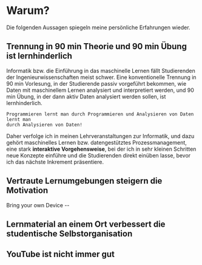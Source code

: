 # Warum?

Die folgenden Aussagen spiegeln meine persönliche Erfahrungen wieder.

## Trennung in 90 min Theorie und 90 min Übung ist lernhinderlich

Informatik bzw. die Einführung in das maschinelle Lernen fällt Studierenden der
Ingenieurwissenschaften meist schwer. Eine konventionelle Trennung in 90 min
Vorlesung, in der Studierende passiv vorgeführt bekommen, wie Daten mit
maschinellem Lernen analysiert und interpretiert werden, und 90 min Übung, in
der dann aktiv Daten analysiert werden sollen, ist lernhinderlich. 

```{important}
Programmieren lernt man durch Programmieren und Analysieren von Daten lernt man
durch Analysieren von Daten!
```

Daher verfolge ich in meinen Lehrveranstaltungen zur Informatik, und dazu gehört
maschinelles Lernen bzw. datengestütztes Prozessmanagement, eine stark
**interaktive Vorgehensweise**, bei der ich in sehr kleinen Schritten neue
Konzepte einführe und die Studierenden direkt einüben lasse, bevor ich das
nächste Inkrement präsentiere.

## Vertraute Lernumgebungen steigern die Motivation

Bring your own Device -- 


## Lernmaterial an einem Ort verbessert die studentische Selbstorganisation


## YouTube ist nicht immer gut





